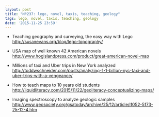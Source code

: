 ```yaml
---
layout: post
title: "Nº237: lego, novel, taxis, teaching, geology"
tags: lego, novel, taxis, teaching, geology
date: '2015-11-25 23:59'
---
```


* Teaching geography and surveying, the easy way with Lego
  http://susanevans.org/blog/lego-topography/

* USA map of well known 42 American novels
  http://www.hogislandpress.com/product/great-american-novel-map

* Millions of taxi and Uber trips in New York analyzed
  http://toddwschneider.com/posts/analyzing-1-1-billion-nyc-taxi-and-uber-trips-with-a-vengeance/

* How to teach maps to 10 years old students
  http://liquidliteracy.com/2015/11/22/geoliteracy-conceptualizing-maps/

* Imaging spectroscopy to analyze geologic samples
  http://www.geosociety.org/gsatoday/archive/25/12/article/i1052-5173-25-12-4.htm
